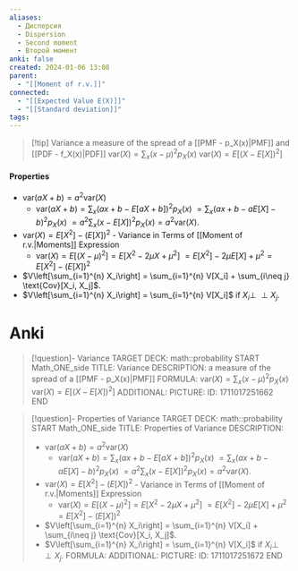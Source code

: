 ```yaml
---
aliases:
  - Дисперсия
  - Dispersion
  - Second moment
  - Второй момент
anki: false
created: 2024-01-06 13:08
parent:
  - "[[Moment of r.v.]]"
connected:
  - "[[Expected Value E(X)]]"
  - "[[Standard deviation]]"
tags:
---
```


> [!tip] Variance 
a measure of the spread of a [[PMF - p_X(x)|PMF]]  and [[PDF - f_X(x)|PDF]]
$\text{var}(X) = \sum_{x} (x-\mu)^2 p_X(x)$
$\text{var}(X) = E[(X - E[X])^2]$


#### Properties
- $\text{var}(aX + b) = a^2\text{var}(X)$
	- $\text{var}(aX + b) = \sum_{x} (ax + b - E[aX + b])^2 p_X(x)$ $= \sum_{x} (ax + b - aE[X] - b)^2 p_X(x)$ $= a^2 \sum_{x} (x - E[X])^2 p_X(x) = a^2 \text{var}(X).$
- $\text{var}(X) = E[X^2] - (E[X])^2$ - Variance in Terms of [[Moment of r.v.|Moments]]  Expression
	- $\text{var}(X) = E[(X-\mu)^2] = E[X^2 - 2\mu X + \mu^2]$ $= E[X^2] - 2\mu E[X] + \mu^2 = E[X^2] - (E[X])^2$
- $V\left[\sum_{i=1}^{n} X_i\right] = \sum_{i=1}^{n} V[X_i] + \sum_{i\neq j} \text{Cov}[X_i, X_j]$.
- $V\left[\sum_{i=1}^{n} X_i\right] = \sum_{i=1}^{n} V[X_i]$ if $X_i \perp\!\!\!\perp X_j$.




# Anki
> [!question]- Variance
TARGET DECK: math::probability
START
Math_ONE_side
TITLE: Variance
DESCRIPTION: a measure of the spread of a [[PMF - p_X(x)|PMF]] 
FORMULA: 
> $\text{var}(X) = \sum_{x} (x-\mu)^2 p_X(x)$
> $\text{var}(X) = E[(X - E[X])^2]$
ADDITIONAL:
PICTURE:
ID: 1711017251662
END

> [!question]- Properties of Variance
TARGET DECK: math::probability
START
Math_ONE_side
TITLE: Properties of Variance
DESCRIPTION: 
> - $\text{var}(aX + b) = a^2\text{var}(X)$
>	- $\text{var}(aX + b) = \sum_{x} (ax + b - E[aX + b])^2 p_X(x)$ $= \sum_{x} (ax + b - aE[X] - b)^2 p_X(x)$ $= a^2 \sum_{x} (x - E[X])^2 p_X(x) = a^2 \text{var}(X).$
> - $\text{var}(X) = E[X^2] - (E[X])^2$ - Variance in Terms of [[Moment of r.v.|Moments]]  Expression
>	- $\text{var}(X) = E[(X-\mu)^2] = E[X^2 - 2\mu X + \mu^2]$ $= E[X^2] - 2\mu E[X] + \mu^2 = E[X^2] - (E[X])^2$
> - $V\left[\sum_{i=1}^{n} X_i\right] = \sum_{i=1}^{n} V[X_i] + \sum_{i\neq j} \text{Cov}[X_i, X_j]$.
> - $V\left[\sum_{i=1}^{n} X_i\right] = \sum_{i=1}^{n} V[X_i]$ if $X_i \perp\!\!\!\perp X_j$.
FORMULA: 
ADDITIONAL:
PICTURE:
ID: 1711017251672
END









